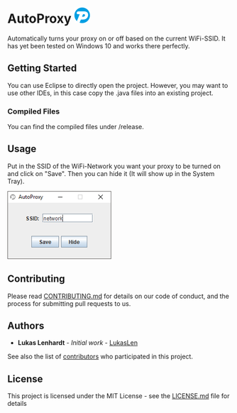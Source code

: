 # AutoProxy ![AutoProxy Logo](source/iconON.png?raw=true "AutoProxy")

Automatically turns your proxy on or off based on the current WiFi-SSID. It has yet been tested on Windows 10 and works there perfectly.

## Getting Started

You can use Eclipse to directly open the project. However, you may want to use other IDEs, in this case copy the .java files into an existing project.

### Compiled Files

You can find the compiled files under /release.

## Usage

Put in the SSID of the WiFi-Network you want your proxy to be turned on and click on "Save". Then you can hide it (It will show up in the System Tray).

![Window Image](window.png?raw=true "Settings")

## Contributing

Please read [CONTRIBUTING.md](https://gist.github.com/PurpleBooth/b24679402957c63ec426) for details on our code of conduct, and the process for submitting pull requests to us.

## Authors

* **Lukas Lenhardt** - *Initial work* - [LukasLen](https://github.com/LukasLen)

See also the list of [contributors](https://github.com/LukasLen/AutoProxy/contributors) who participated in this project.

## License

This project is licensed under the MIT License - see the [LICENSE.md](LICENSE.md) file for details
